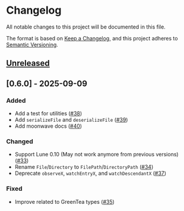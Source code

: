 # Changelog

All notable changes to this project will be documented in this file.

The format is based on [Keep a Changelog](https://keepachangelog.com/en/1.1.0/),
and this project adheres to [Semantic Versioning](https://semver.org/spec/v2.0.0.html).

## [Unreleased]

## [0.6.0] - 2025-09-09

### Added

- Add a test for utilities ([#38](https://github.com/jiwonz/lune-pathfs/pull/38))
- Add `serializeFile` and `deserializeFile` ([#39](https://github.com/jiwonz/lune-pathfs/pull/39))
- Add moonwave docs ([#40](https://github.com/jiwonz/lune-pathfs/pull/40))

### Changed

- Support Lune 0.10 (May not work anymore from previous versions) ([#33](https://github.com/jiwonz/lune-pathfs/pull/33))
- Rename `File`/`Directory` to `FilePath`/`DirectoryPath` ([#34](https://github.com/jiwonz/lune-pathfs/pull/34))
- Deprecate `observeX`, `watchEntryX`, and `watchDescendantX` ([#37](https://github.com/jiwonz/lune-pathfs/pull/37))

### Fixed

- Improve related to GreenTea types ([#35](https://github.com/jiwonz/lune-pathfs/pull/35))

[unreleased]: https://github.com/jiwonz/lune-pathfs/compare/v0.6.0...HEAD
[0.2.0]: https://github.com/jiwonz/lune-pathfs/releases/tag/v0.6.0
